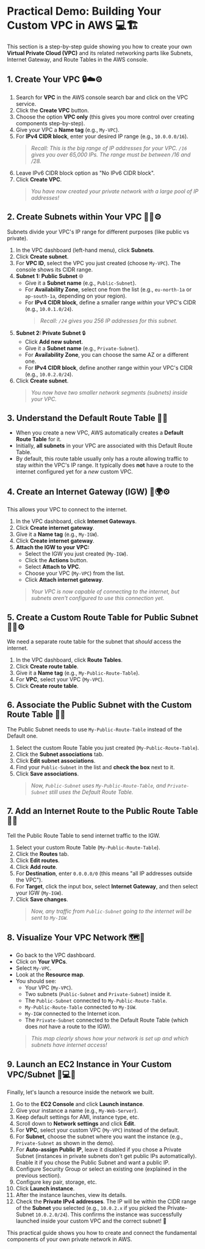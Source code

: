 # Practical Demo: Building Your Custom VPC in AWS 💻🏗️

This section is a step-by-step guide showing you how to create your own **Virtual Private Cloud (VPC)** and its related networking parts like Subnets, Internet Gateway, and Route Tables in the AWS console.

## 1. Create Your VPC 🔒☁️⚙️

1.  Search for **VPC** in the AWS console search bar and click on the VPC service.
2.  Click the **Create VPC** button.
3.  Choose the option **VPC only** (this gives you more control over creating components step-by-step).
4.  Give your VPC a **Name tag** (e.g., `My-VPC`).
5.  For **IPv4 CIDR block**, enter your desired IP range (e.g., `10.0.0.0/16`).
    > *Recall: This is the big range of IP addresses for your VPC. `/16` gives you over 65,000 IPs. The range must be between /16 and /28.*
6.  Leave IPv6 CIDR block option as "No IPv6 CIDR block".
7.  Click **Create VPC**.
    > *You have now created your private network with a large pool of IP addresses!*

## 2. Create Subnets within Your VPC 🔪🧱⚙️

Subnets divide your VPC's IP range for different purposes (like public vs private).

1.  In the VPC dashboard (left-hand menu), click **Subnets**.
2.  Click **Create subnet**.
3.  For **VPC ID**, select the VPC you just created (choose `My-VPC`). The console shows its CIDR range.
4.  **Subnet 1: Public Subnet** 🌐
    * Give it a **Subnet name** (e.g., `Public-Subnet`).
    * For **Availability Zone**, select one from the list (e.g., `eu-north-1a` or `ap-south-1a`, depending on your region).
    * For **IPv4 CIDR block**, define a smaller range *within* your VPC's CIDR (e.g., `10.0.1.0/24`).
        > *Recall: `/24` gives you 256 IP addresses for this subnet.*
5.  **Subnet 2: Private Subnet** 🔒
    * Click **Add new subnet**.
    * Give it a **Subnet name** (e.g., `Private-Subnet`).
    * For **Availability Zone**, you can choose the same AZ or a different one.
    * For **IPv4 CIDR block**, define another range within your VPC's CIDR (e.g., `10.0.2.0/24`).
6.  Click **Create subnet**.
    > *You now have two smaller network segments (subnets) inside your VPC.*

## 3. Understand the Default Route Table 🚦✨

* When you create a new VPC, AWS automatically creates a **Default Route Table** for it.
* Initially, **all subnets** in your VPC are associated with this Default Route Table.
* By default, this route table usually only has a route allowing traffic to stay *within* the VPC's IP range. It typically does **not** have a route to the internet configured yet for a *new* custom VPC.

## 4. Create an Internet Gateway (IGW) 🚪🌍⚙️

This allows your VPC to connect to the internet.

1.  In the VPC dashboard, click **Internet Gateways**.
2.  Click **Create internet gateway**.
3.  Give it a **Name tag** (e.g., `My-IGW`).
4.  Click **Create internet gateway**.
5.  **Attach the IGW to your VPC:**
    * Select the IGW you just created (`My-IGW`).
    * Click the **Actions** button.
    * Select **Attach to VPC**.
    * Choose your VPC (`My-VPC`) from the list.
    * Click **Attach internet gateway**.
    > *Your VPC is now capable of connecting to the internet, but subnets aren't configured to use this connection yet.*

## 5. Create a Custom Route Table for Public Subnet 🚦🌐⚙️

We need a separate route table for the subnet that *should* access the internet.

1.  In the VPC dashboard, click **Route Tables**.
2.  Click **Create route table**.
3.  Give it a **Name tag** (e.g., `My-Public-Route-Table`).
4.  For **VPC**, select your VPC (`My-VPC`).
5.  Click **Create route table**.

## 6. Associate the Public Subnet with the Custom Route Table 🔗🤝

The Public Subnet needs to use `My-Public-Route-Table` instead of the Default one.

1.  Select the custom Route Table you just created (`My-Public-Route-Table`).
2.  Click the **Subnet associations** tab.
3.  Click **Edit subnet associations**.
4.  Find your `Public-Subnet` in the list and **check the box** next to it.
5.  Click **Save associations**.
    > *Now, `Public-Subnet` uses `My-Public-Route-Table`, and `Private-Subnet` still uses the Default Route Table.*

## 7. Add an Internet Route to the Public Route Table 🚦🚪

Tell the Public Route Table to send internet traffic to the IGW.

1.  Select your custom Route Table (`My-Public-Route-Table`).
2.  Click the **Routes** tab.
3.  Click **Edit routes**.
4.  Click **Add route**.
5.  For **Destination**, enter `0.0.0.0/0` (this means "all IP addresses outside the VPC").
6.  For **Target**, click the input box, select **Internet Gateway**, and then select your IGW (`My-IGW`).
7.  Click **Save changes**.
    > *Now, any traffic from `Public-Subnet` going to the internet will be sent to `My-IGW`.*

## 8. Visualize Your VPC Network 🗺️🧐

* Go back to the VPC dashboard.
* Click on **Your VPCs**.
* Select `My-VPC`.
* Look at the **Resource map**.
* You should see:
    * Your VPC (`My-VPC`).
    * Two subnets (`Public-Subnet` and `Private-Subnet`) inside it.
    * The `Public-Subnet` connected to `My-Public-Route-Table`.
    * `My-Public-Route-Table` connected to `My-IGW`.
    * `My-IGW` connected to the Internet icon.
    * The `Private-Subnet` connected to the Default Route Table (which does *not* have a route to the IGW).
    > *This map clearly shows how your network is set up and which subnets have internet access!*

## 9. Launch an EC2 Instance in Your Custom VPC/Subnet 🏢💻✅

Finally, let's launch a resource inside the network we built.

1.  Go to the **EC2 Console** and click **Launch instance**.
2.  Give your instance a name (e.g., `My-Web-Server`).
3.  Keep default settings for AMI, instance type, etc.
4.  Scroll down to **Network settings** and click **Edit**.
5.  For **VPC**, select your custom VPC (`My-VPC`) instead of the default.
6.  For **Subnet**, choose the subnet where you want the instance (e.g., `Private-Subnet` as shown in the demo).
7.  For **Auto-assign Public IP**, leave it disabled if you chose a Private Subnet (instances in private subnets don't get public IPs automatically). Enable it if you chose the Public Subnet and want a public IP.
8.  Configure Security Group or select an existing one (explained in the previous section).
9.  Configure key pair, storage, etc.
10. Click **Launch instance**.
11. After the instance launches, view its details.
12. Check the **Private IPv4 addresses**. The IP will be within the CIDR range of the **Subnet** you selected (e.g., `10.0.2.x` if you picked the Private-Subnet `10.0.2.0/24`). This confirms the instance was successfully launched inside your custom VPC and the correct subnet! 🎉

This practical guide shows you how to create and connect the fundamental components of your own private network in AWS.